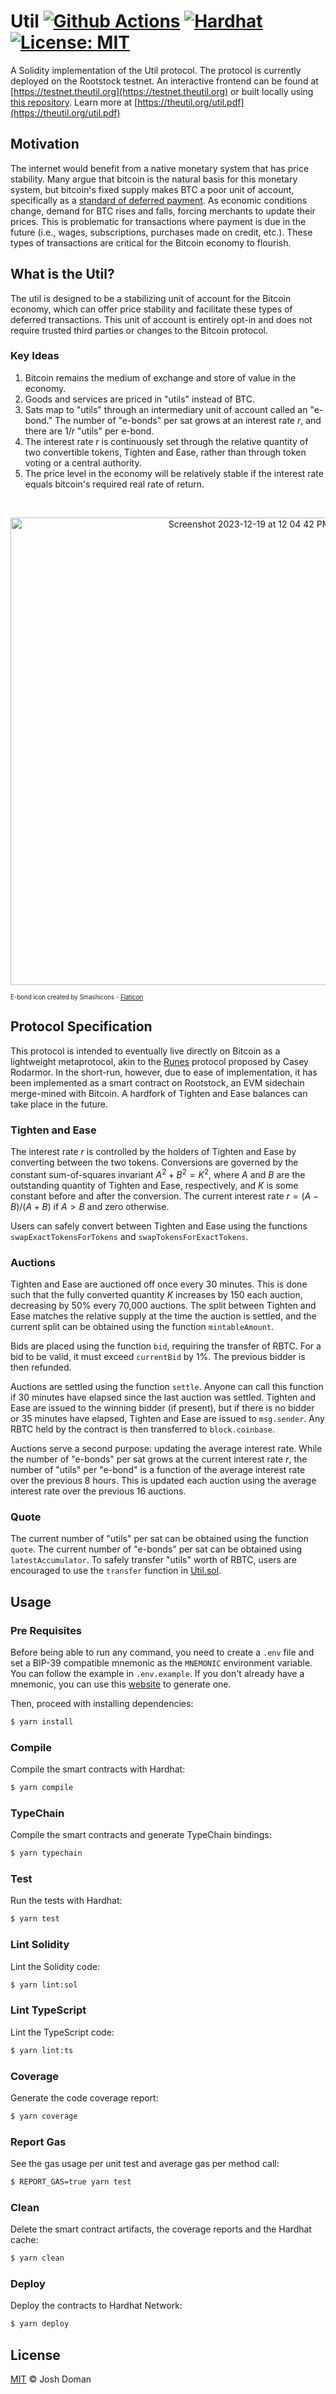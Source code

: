 # Util [![Github Actions][gha-badge]][gha] [![Hardhat][hardhat-badge]][hardhat] [![License: MIT][license-badge]][license]

[gha]: https://github.com/paulrberg/hardhat-template/actions
[gha-badge]: https://github.com/paulrberg/hardhat-template/actions/workflows/ci.yml/badge.svg
[hardhat]: https://hardhat.org/
[hardhat-badge]: https://img.shields.io/badge/Built%20with-Hardhat-FFDB1C.svg
[license]: https://opensource.org/licenses/MIT
[license-badge]: https://img.shields.io/badge/License-MIT-blue.svg

A Solidity implementation of the Util protocol. The protocol is currently deployed on the Rootstock testnet. An interactive frontend can be found at [https://testnet.theutil.org](https://testnet.theutil.org) or built locally using [this repository](https://github.com/joshdoman/util-frontend). Learn more at [https://theutil.org/util.pdf](https://theutil.org/util.pdf)

## Motivation

The internet would benefit from a native monetary system that has price stability. Many argue that bitcoin is the natural basis for this monetary system, but bitcoin's fixed supply makes BTC a poor unit of account, specifically as a [standard of deferred payment](https://en.wikipedia.org/wiki/Standard_of_deferred_payment). As economic conditions change, demand for BTC rises and falls, forcing merchants to update their prices. This is problematic for transactions where payment is due in the future (i.e., wages, subscriptions, purchases made on credit, etc.). These types of transactions are critical for the Bitcoin economy to flourish.

## What is the Util?

The util is designed to be a stabilizing unit of account for the Bitcoin economy, which can offer price stability and facilitate these types of deferred transactions. This unit of account is entirely opt-in and does not require trusted third parties or changes to the Bitcoin protocol.

### Key Ideas

1. Bitcoin remains the medium of exchange and store of value in the economy.
2. Goods and services are priced in "utils" instead of BTC.
3. Sats map to "utils" through an intermediary unit of account called an "e-bond." The number of "e-bonds" per sat grows at an interest rate $r$, and there are $1/r$ "utils" per e-bond.
4. The interest rate $r$ is continuously set through the relative quantity of two convertible tokens, Tighten and Ease, rather than through token voting or a central authority.
5. The price level in the economy will be relatively stable if the interest rate equals bitcoin's required real rate of return.

<br/>
<p align="center">
  <img width="748" alt="Screenshot 2023-12-19 at 12 04 42 PM" src="https://github.com/joshdoman/util-solidity/assets/22065307/1ab83f6d-3045-4d11-b5c4-9daddb55a68a">
</p>

<sup><sub>E-bond icon created by Smashicons - [Flaticon](https://www.flaticon.com/free-icons/stock-market)</sub></sup>

## Protocol Specification

This protocol is intended to eventually live directly on Bitcoin as a lightweight metaprotocol, akin to the [Runes](https://rodarmor.com/blog/runes/) protocol proposed by Casey Rodarmor. In the short-run, however, due to ease of implementation, it has been implemented as a smart contract on Rootstock, an EVM sidechain merge-mined with Bitcoin. A hardfork of Tighten and Ease balances can take place in the future.

### Tighten and Ease

The interest rate $r$ is controlled by the holders of Tighten and Ease by converting between the two tokens. Conversions are governed by the constant sum-of-squares invariant $A^2+B^2=K^2$, where $A$ and $B$ are the outstanding quantity of Tighten and Ease, respectively, and $K$ is some constant before and after the conversion. The current interest rate $r = (A-B)/(A+B)$ if $A > B$ and zero otherwise.

Users can safely convert between Tighten and Ease using the functions `swapExactTokensForTokens` and `swapTokensForExactTokens`.

### Auctions

Tighten and Ease are auctioned off once every 30 minutes. This is done such that the fully converted quantity $K$ increases by 150 each auction, decreasing by 50% every 70,000 auctions. The split between Tighten and Ease matches the relative supply at the time the auction is settled, and the current split can be obtained using the function `mintableAmount`.

Bids are placed using the function `bid`, requiring the transfer of RBTC. For a bid to be valid, it must exceed `currentBid` by 1%. The previous bidder is then refunded.

Auctions are settled using the function `settle`. Anyone can call this function if 30 minutes have elapsed since the last auction was settled. Tighten and Ease are issued to the winning bidder (if present), but if there is no bidder or 35 minutes have elapsed, Tighten and Ease are issued to `msg.sender`. Any RBTC held by the contract is then transferred to `block.coinbase`.

Auctions serve a second purpose: updating the average interest rate. While the number of "e-bonds" per sat grows at the current interest rate $r$, the number of "utils" per "e-bond" is a function of the average interest rate over the previous 8 hours. This is updated each auction using the average interest rate over the previous 16 auctions.

### Quote

The current number of "utils" per sat can be obtained using the function `quote`. The current number of "e-bonds" per sat can be obtained using `latestAccumulator`. To safely transfer "utils" worth of RBTC, users are encouraged to use the `transfer` function in [Util.sol](./contracts/Util.sol).

## Usage

### Pre Requisites

Before being able to run any command, you need to create a `.env` file and set a BIP-39 compatible mnemonic as the `MNEMONIC` environment
variable. You can follow the example in `.env.example`. If you don't already have a mnemonic, you can use this [website](https://iancoleman.io/bip39/) to generate one.

Then, proceed with installing dependencies:

```sh
$ yarn install
```

### Compile

Compile the smart contracts with Hardhat:

```sh
$ yarn compile
```

### TypeChain

Compile the smart contracts and generate TypeChain bindings:

```sh
$ yarn typechain
```

### Test

Run the tests with Hardhat:

```sh
$ yarn test
```

### Lint Solidity

Lint the Solidity code:

```sh
$ yarn lint:sol
```

### Lint TypeScript

Lint the TypeScript code:

```sh
$ yarn lint:ts
```

### Coverage

Generate the code coverage report:

```sh
$ yarn coverage
```

### Report Gas

See the gas usage per unit test and average gas per method call:

```sh
$ REPORT_GAS=true yarn test
```

### Clean

Delete the smart contract artifacts, the coverage reports and the Hardhat cache:

```sh
$ yarn clean
```

### Deploy

Deploy the contracts to Hardhat Network:

```sh
$ yarn deploy
```

## License

[MIT](./LICENSE.md) © Josh Doman

